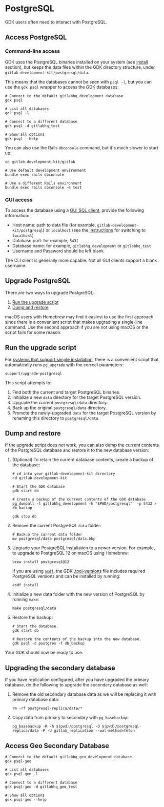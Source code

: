 # PostgreSQL

GDK users often need to interact with PostgreSQL.

## Access PostgreSQL

### Command-line access

GDK uses the PostgreSQL binaries installed on your system (see [install](../index.md) section),
but keeps the data files within the GDK directory structure, under `gitlab-development-kit/postgresql/data`.

This means that the databases cannot be seen with `psql -l`, but you can use the `gdk psql` wrapper
to access the GDK databases:

```shell
# Connect to the default gitlabhq_development database
gdk psql

# List all databases
gdk psql -l

# Connect to a different database
gdk psql -d gitlabhq_test

# Show all options
gdk psql --help
```

You can also use the Rails `dbconsole` command, but it's much slower to start up:

```shell
cd gitlab-development-kit/gitlab

# Use default development environment
bundle exec rails dbconsole

# Use a different Rails environment
bundle exec rails dbconsole -e test
```

### GUI access

To access the database using a [GUI SQL client](https://wiki.postgresql.org/wiki/PostgreSQL_Clients), provide the following information:

- Host name: path to data file (for example, `gitlab-development-kit/postgresql`) or `localhost` (see the [instructions](https://docs.gitlab.com/ee/development/database_debugging.html#access-the-database-with-a-gui) for switching to `localhost`)
- Database port: for example, `5432`
- Database name: for example, `gitlabhq_development` or `gitlabhq_test`
- Username and Password should be left blank

The CLI client is generally more capable. Not all GUI clients support a blank username.

## Upgrade PostgreSQL

There are two ways to upgrade PostgreSQL:

1. [Run the upgrade script](#run-the-upgrade-script)
1. [Dump and restore](#dump-and-restore)

macOS users with Homebrew may find it easiest to use the first approach
since there is a convenient script that makes upgrading a single-line
command. Use the second approach if you are not using macOS or the
script fails for some reason.

## Run the upgrade script

For [systems that support simple installation](../index.md), there is a convenient script that
automatically runs `pg_upgrade` with the correct parameters:

```shell
support/upgrade-postgresql
```

This script attempts to:

1. Find both the current and target PostgreSQL binaries.
1. Initialize a new `data` directory for the target PostgreSQL version.
1. Upgrade the current `postgresql/data` directory.
1. Back up the original `postgresql/data` directory.
1. Promote the newly-upgraded `data` for the target PostgreSQL version by
   renaming this directory to `postgresql/data`.

## Dump and restore

If the upgrade script does not work, you can also dump the current
contents of the PostgreSQL database and restore it to the new database
version:

1. (Optional) To retain the current database contents, create a backup of the database:

   ```shell
   # cd into your gitlab-development-kit directory
   cd gitlab-development-kit

   # Start the GDK database
   gdk start db

   # Create a backup of the current contents of the GDK database
   pg_dumpall -l gitlabhq_development -h "$PWD/postgresql"  -p 5432 > db_backup

   gdk stop db
   ```

1. Remove the current PostgreSQL `data` folder:

   ```shell
   # Backup the current data folder
   mv postgresql/data postgresql/data.bkp
   ```

1. Upgrade your PostgreSQL installation to a newer version. For example, to upgrade to
   PostgreSQL 12 on macOS using Homebrew:

   ```shell
   brew install postgresql@12
   ```

   If you are using [`asdf`](https://github.com/asdf-vm/asdf), the GDK [.tool-versions](https://gitlab.com/gitlab-org/gitlab-development-kit/-/blob/main/.tool-versions) file includes required PostgreSQL versions and can be installed by running:

   ```shell
   asdf install
   ```

1. Initialize a new data folder with the new version of PostgreSQL by running `make`:

   ```shell
   make postgresql/data
   ```

1. Restore the backup:

   ```shell
   # Start the database.
   gdk start db

   # Restore the contents of the backup into the new database.
   gdk psql -d postgres -f db_backup
   ```

Your GDK should now be ready to use.

## Upgrading the secondary database

If you have replication configured, after you have upgraded the primary database, do the following to upgrade the secondary database as well:

1. Remove the old secondary database data as we will be replacing it with primary database data:

    ```shell
    rm -rf postgresql-replica/data/*
    ```

1. Copy data from primary to secondary with `pg_basebackup`:

    ```shell
    pg_basebackup -R -h $(pwd)/postgresql -D $(pwd)/postgresql-replica/data -P -U gitlab_replication --wal-method=fetch
    ```

## Access Geo Secondary Database

```shell
# Connect to the default gitlabhq_geo_development database
gdk psql-geo

# List all databases
gdk psql-geo -l

# Connect to a different database
gdk psql-geo -d gitlabhq_geo_test

# Show all options
gdk psql-geo --help
```
